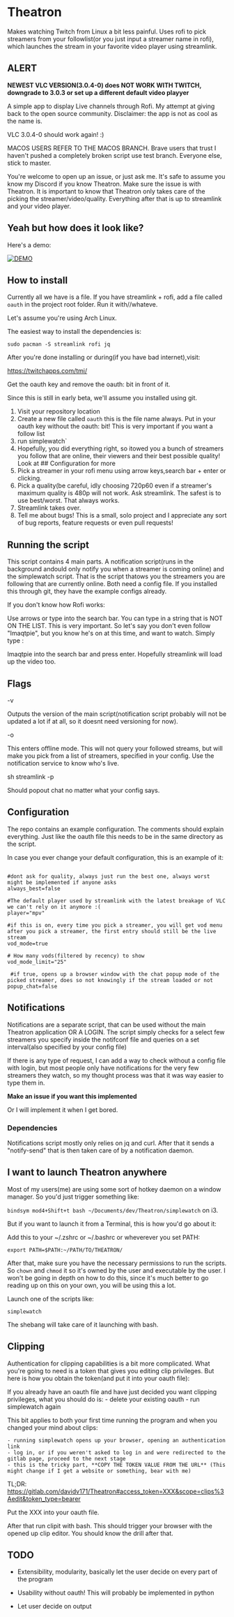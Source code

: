 # Theatron

Makes watching Twitch from Linux a bit less painful. Uses rofi to pick streamers from your followlist(or you just input a streamer name in rofi), which launches the stream in your favorite video player using streamlink.

## ALERT

**NEWEST VLC VERSION(3.0.4-0) does NOT WORK WITH TWITCH, downgrade to 3.0.3 or set up a different default video playyer**

A simple app to display Live channels through Rofi. My attempt at giving back to the open source community. Disclaimer: the app is not as cool as the name is.

VLC 3.0.4-0 should work again! :)

MACOS USERS REFER TO THE MACOS BRANCH. Brave users that trust I haven't pushed a completely broken script use test branch. Everyone else, stick to master.

You're welcome to open up an issue, or just ask me. It's safe to assume you know my Discord if you know Theatron. Make sure the issue is with Theatron. It is important to know that Theatron only takes care of the picking the streamer/video/quality. Everything after that is up to streamlink and your video player.

## Yeah but how does it look like?

Here's a demo:


[![DEMO](https://0x0.st/s3yP.png)](https://imgur.com/tDnm3A5)

## How to install

Currently all we have is a file. If you have streamlink + rofi, add a file called `oauth` in the project root folder. Run it with//whateve.

Let's assume you're using Arch Linux.

The easiest way to install the dependencies is:

`sudo pacman -S streamlink rofi jq`

After you're done installing or during(if you have bad internet),visit:

https://twitchapps.com/tmi/

Get the oauth key and remove the oauth: bit in front of it.

Since this is still in early beta, we'll assume you installed using git.

1. Visit your repository location
2. Create a new file called `oauth` this is the file name always. Put in your oauth key without the oauth: bit! This is very important if you want a follow list
3. run  simplewatch`
4. Hopefully, you did everything right, so itowed you a bunch of streamers you follow that are online, their viewers and their best possible quality! Look at ## Configuration for more
5. Pick a streamer in your rofi menu using arrow keys,search bar + enter or clicking.
6. Pick a quality(be careful, idly choosing 720p60 even if a streamer's maximum quality is 480p will not work. Ask streamlink. The safest is to use best/worst. That always works.
7. Streamlink takes over.
8. Tell me about bugs! This is a small, solo project and I appreciate any sort of bug reports, feature requests or even pull requests!



## Running the script

This script contains 4 main parts. A notification script(runs in the background andould only notify you when a streamer is coming online) and the simplewatch script. That is the script thatows you the streamers you are following that are currently online. Both need a config file. If you installed this through git, they have the example configs already.

If you don't know how Rofi works:

Use arrows or type into the search bar. You can type in a string that is NOT ON THE LIST. This is very important. So let's say you don't even follow "Imaqtpie", but you know he's on at this time, and want to watch. Simply type :

Imaqtpie into the search bar and press enter. Hopefully streamlink will load up the video too.

## Flags

-v

Outputs the version of the main script(notification script probably will not be updated a lot if at all, so it doesnt need versioning for now).

-o

This enters offline mode. This will not query your followed streams, but will make you pick from a list of streamers, specified in your config. Use the notification service to know who's live.

sh streamlink -p

Should popout chat no matter what your config says.

## Configuration

The repo contains an example configuration. The comments should explain everything. Just like the oauth file this needs to be in the same directory as the script.

In case you ever change your default configuration, this is an example of it:

```

#dont ask for quality, always just run the best one, always worst might be implemented if anyone asks
always_best=false

#The default player used by streamlink with the latest breakage of VLC we can't rely on it anymore :(
player="mpv"

#if this is on, every time you pick a streamer, you will get vod menu after you pick a streamer, the first entry should still be the live stream
vod_mode=true

# How many vods(filtered by recency) to show
vod_mode_limit="25"

 #if true, opens up a browser window with the chat popup mode of the picked streamer, does so not knowingly if the stream loaded or not
popup_chat=false

```

## Notifications

Notifications are a separate script, that can be used without the main Theatron application OR A LOGIN. The script simply checks for a select few streamers you specify inside the notifconf file and queries on a set interval(also specified by your config file)

If there is any type of request, I can add a way to check without a config file with login, but most people only have notifications for the very few streamers they watch, so my thought process was that it was way easier to type them in.

**Make an issue if you want this implemented**

Or I will implement it when I get bored.

### Dependencies

Notifications script mostly only relies on jq and curl. After that it sends a "notify-send" that is then taken care of by a notification daemon.


## I want to launch Theatron anywhere

Most of my users(me) are using some sort of hotkey daemon on a window manager. So you'd just trigger something like:

`bindsym mod4+Shift+t bash ~/Documents/dev/Theatron/simplewatch`  on i3.

But if you want to launch it from a Terminal, this is how you'd go about it:

Add this to your ~/.zshrc or ~/.bashrc or wheverever you set PATH:

`export PATH=$PATH:~/PATH/TO/THEATRON/`

After that, make sure you have the necessary permissions to run the scripts. So `chown` and `chmod` it so it's owned by the user and executable by the user. I won't be going in depth on how to do this, since it's much better to go reading up on this on your own, you will be using this a lot.

Launch one of the scripts like:

`simplewatch`

The shebang will take care of it launching with bash.

## Clipping

Authentication for clipping capabilities is a  bit more complicated. What you're going to need is a token that gives you editing clip privileges. But here is how you obtain the token(and put it into your oauth file):

If you already have an oauth file and have just decided you want clipping privileges, what you should do is:
    - delete your existing oauth
    - run simplewatch again

This bit applies to both your first time running the program and when you changed your mind about clips:

    - running simplewatch opens up your browser, opening an authentication link
    - log in, or if you weren't asked to log in and were redirected to the gitlab page, proceed to the next stage
    - this is the tricky part, **COPY THE TOKEN VALUE FROM THE URL** (This might change if I get a website or something, bear with me)

TL;DR:
https://gitlab.com/davidv171/Theatron#access_token=XXX&scope=clips%3Aedit&token_type=bearer

Put the XXX into your oauth file.

After that run clipit with bash. This should trigger your browser with the opened up clip editor. You should know the drill after that.

## TODO

- Extensibility, modularity, basically let the user decide on every part of the program

- Usability without oauth! This will probably be implemented in python

- Let user decide on output


